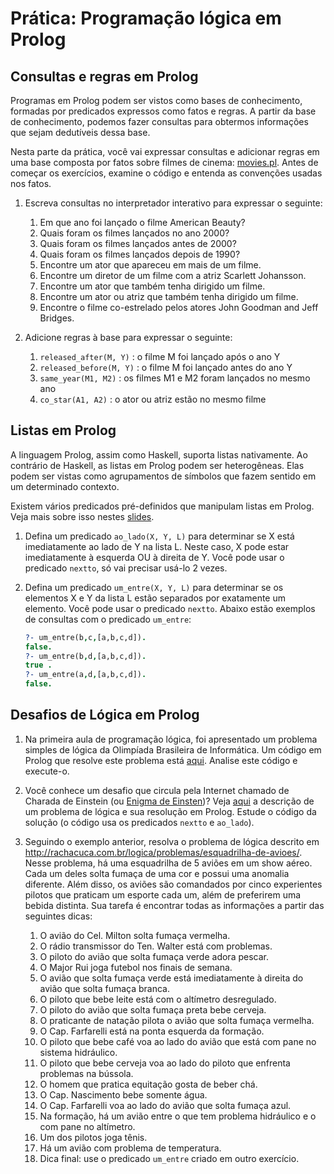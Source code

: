# Prática: Programação lógica em Prolog


## Consultas e regras em Prolog


Programas em Prolog podem ser vistos como bases de conhecimento, formadas por predicados expressos como fatos e regras. A partir da base de conhecimento, podemos fazer consultas para obtermos informações que sejam dedutíveis dessa base.

Nesta parte da prática, você vai expressar consultas e adicionar regras em uma base composta por fatos sobre filmes de cinema: [movies.pl](movies.pl). Antes de começar os exercícios, examine o código e entenda as convenções usadas nos fatos.

1. Escreva consultas no interpretador interativo para expressar o seguinte:
   1. Em que ano foi lançado o filme American Beauty?
   2. Quais foram os filmes lançados no ano 2000?
   3. Quais foram os filmes lançados antes de 2000?
   4. Quais foram os filmes lançados depois de 1990?
   5. Encontre um ator que apareceu em mais de um filme.
   6. Encontre um diretor de um filme com a atriz Scarlett Johansson.
   7. Encontre um ator que também tenha dirigido um filme.
   8. Encontre um ator ou atriz que também tenha dirigido um filme.
   9. Encontre o filme co-estrelado pelos atores John Goodman and Jeff Bridges.

2. Adicione regras à base para expressar o seguinte:

   1. `released_after(M, Y)` : o filme M foi lançado após o ano Y
   2. `released_before(M, Y)` : o filme M foi lançado antes do ano Y
   3. `same_year(M1, M2)` : os filmes M1 e M2 foram lançados no mesmo ano
   4. `co_star(A1, A2)` : o ator ou atriz estão no mesmo filme



## Listas em Prolog

A linguagem Prolog, assim como Haskell, suporta listas nativamente. Ao contrário de Haskell, as listas em Prolog podem ser heterogêneas. Elas podem ser vistas como agrupamentos de símbolos que fazem sentido em um determinado contexto. 

Existem vários predicados pré-definidos que manipulam listas em Prolog. Veja mais sobre isso nestes [slides](https://docs.google.com/presentation/d/1JDEbRUr0QYoRjx-DHRUEeX-UWwKSCObI0UcJPYVoASM/edit?usp=sharing).


1. Defina um predicado `ao_lado(X, Y, L)` para determinar se X está imediatamente ao lado de Y na lista L. Neste caso, X pode estar imediatamente à esquerda OU à direita de Y. Você pode usar o predicado `nextto`, só vai precisar usá-lo 2 vezes.

2. Defina um predicado `um_entre(X, Y, L)` para determinar se os elementos X e Y da lista L estão separados por exatamente um elemento. Você pode usar o predicado `nextto`. Abaixo estão exemplos de consultas com o predicado `um_entre`:
   ```prolog
   ?- um_entre(b,c,[a,b,c,d]).
   false.
   ?- um_entre(b,d,[a,b,c,d]).
   true .
   ?- um_entre(a,d,[a,b,c,d]).
   false.
   ```
   
## Desafios de Lógica em Prolog

1. Na primeira aula de programação lógica, foi apresentado um problema simples de lógica da Olimpíada Brasileira de Informática. Um código em Prolog que resolve este problema está [aqui](mesas.pl). Analise este código e execute-o.

2. Você conhece um desafio que circula pela Internet chamado de Charada de Einstein (ou [Enigma de Einsten](https://super.abril.com.br/ideias/charada-atribuida-a-einsten-da-no-no-cerebro-e-vira-hit-na-web/))? Veja [aqui](Einstein.md) a descrição de um problema de lógica e sua resolução em Prolog. Estude o código da solução (o código usa os predicados `nextto` e `ao_lado`).

3. Seguindo o exemplo anterior, resolva o problema de lógica descrito em http://rachacuca.com.br/logica/problemas/esquadrilha-de-avioes/. Nesse problema, há uma esquadrilha de 5 aviões em um show aéreo. Cada um deles solta fumaça de uma cor e possui uma anomalia diferente. Além disso, os aviões são comandados por cinco experientes pilotos que praticam um esporte cada um, além de preferirem uma bebida distinta. Sua tarefa é encontrar todas as informações a partir das seguintes dicas:  

    1. O avião do Cel. Milton solta fumaça vermelha.
    2. O rádio transmissor do Ten. Walter está com problemas.
    3. O piloto do avião que solta fumaça verde adora pescar.
    4. O Major Rui joga futebol nos finais de semana.
    5. O avião que solta fumaça verde está imediatamente à direita do avião que solta fumaça branca.
    6. O piloto que bebe leite está com o altímetro desregulado.
    7. O piloto do avião que solta fumaça preta bebe cerveja.
    8. O praticante de natação pilota o avião que solta fumaça vermelha.
    9. O Cap. Farfarelli está na ponta esquerda da formação.
    10. O piloto que bebe café voa ao lado do avião que está com pane no sistema hidráulico.
    11. O piloto que bebe cerveja voa ao lado do piloto que enfrenta problemas na bússola.
    12. O homem que pratica equitação gosta de beber chá.
    13. O Cap. Nascimento bebe somente água.
    14. O Cap. Farfarelli voa ao lado do avião que solta fumaça azul.
    15. Na formação, há um avião entre o que tem problema hidráulico e o com pane no altímetro.
    16. Um dos pilotos joga tênis.
    17. Há um avião com problema de temperatura.
    18. Dica final: use o predicado `um_entre` criado em outro exercício.


